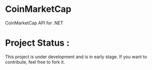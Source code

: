 # CoinMarketCap
CoinMarketCap API for .NET 

# Project Status :
This project is under development and is in early stage. If you want to contribute, feel free to fork it.
